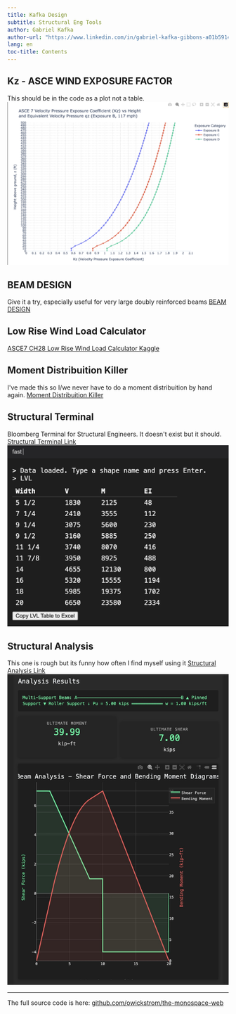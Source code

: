 ```yaml
---
title: Kafka Design
subtitle: Structural Eng Tools
author: Gabriel Kafka
author-url: "https://www.linkedin.com/in/gabriel-kafka-gibbons-a01b5914b"
lang: en
toc-title: Contents
---
```

## Kz -  ASCE WIND EXPOSURE FACTOR
This should be in the code as a plot not a table. 
![Kz Chart](demo/kz_plotted.jpg)
## BEAM DESIGN
Give it a try, especially useful for very large doubly reinforced beams
[BEAM DESIGN](https://huggingface.co/spaces/gabekafka/doubly-reinf-beam)

## Low Rise Wind Load Calculator
[ASCE7 CH28 Low Rise Wind Load Calculator Kaggle](https://www.kaggle.com/code/gabrielkafka/asce716-ch28)

## Moment Distribuition Killer 
I've made this so I/we never have to do a moment distribuition by hand again. 
[Moment Distribuition Killer](https://www.kaggle.com/code/gabrielkafka/moment-distribuition-killer)

## Structural Terminal
Bloomberg Terminal for Structural Engineers. It doesn't exist but it should. [Structural Terminal Link](structural-terminal.html)
![Structural Terminal](images/terminal-pic.jpg)

## Structural Analysis
This one is rough but its funny how often I find myself using it 
[Structural Analysis Link](structural-analysis.html)
![Structural Analysis](images/structural-analysis.jpg)

<hr>


The full source code is here: [github.com/owickstrom/the-monospace-web](https://github.com/owickstrom/the-monospace-web)


